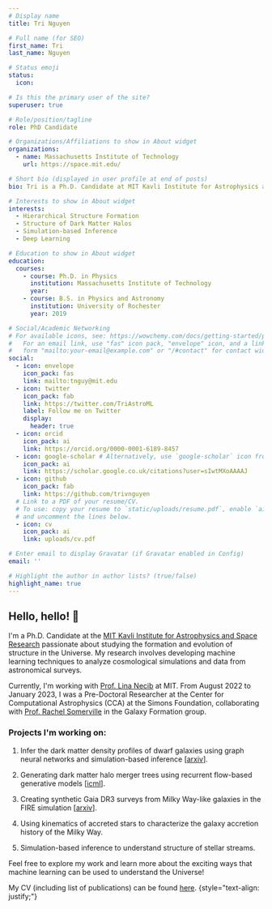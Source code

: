 ```yaml
---
# Display name
title: Tri Nguyen

# Full name (for SEO)
first_name: Tri
last_name: Nguyen

# Status emoji
status:
  icon:

# Is this the primary user of the site?
superuser: true

# Role/position/tagline
role: PhD Candidate

# Organizations/Affiliations to show in About widget
organizations:
  - name: Massachusetts Institute of Technology
    url: https://space.mit.edu/

# Short bio (displayed in user profile at end of posts)
bio: Tri is a Ph.D. Candidate at MIT Kavli Institute for Astrophysics and Space Research. He develops machine learning techniques to understand how structure forms and evolves in the Universe.

# Interests to show in About widget
interests:
  - Hierarchical Structure Formation
  - Structure of Dark Matter Halos
  - Simulation-based Inference
  - Deep Learning

# Education to show in About widget
education:
  courses:
    - course: Ph.D. in Physics
      institution: Massachusetts Institute of Technology
      year:
    - course: B.S. in Physics and Astronomy
      institution: University of Rochester
      year: 2019

# Social/Academic Networking
# For available icons, see: https://wowchemy.com/docs/getting-started/page-builder/#icons
#   For an email link, use "fas" icon pack, "envelope" icon, and a link in the
#   form "mailto:your-email@example.com" or "/#contact" for contact widget.
social:
  - icon: envelope
    icon_pack: fas
    link: mailto:tnguy@mit.edu
  - icon: twitter
    icon_pack: fab
    link: https://twitter.com/TriAstroML
    label: Follow me on Twitter
    display:
      header: true
  - icon: orcid
    icon_pack: ai
    link: https://orcid.org/0000-0001-6189-8457
  - icon: google-scholar # Alternatively, use `google-scholar` icon from `ai` icon pack
    icon_pack: ai
    link: https://scholar.google.co.uk/citations?user=sIwtMXoAAAAJ
  - icon: github
    icon_pack: fab
    link: https://github.com/trivnguyen
  # Link to a PDF of your resume/CV.
  # To use: copy your resume to `static/uploads/resume.pdf`, enable `ai` icons in `params.yaml`,
  # and uncomment the lines below.
  - icon: cv
    icon_pack: ai
    link: uploads/cv.pdf

# Enter email to display Gravatar (if Gravatar enabled in Config)
email: ''

# Highlight the author in author lists? (true/false)
highlight_name: true
---
```

## Hello, hello! 👋

I'm a Ph.D. Candidate at the [MIT Kavli Institute for Astrophysics and Space Research](https://space.mit.edu/) passionate about studying the formation and evolution of structure in the Universe. My research involves developing machine learning techniques to analyze cosmological simulations and data from astronomical surveys.

Currently, I'm working with [Prof. Lina Necib](https://lnecib.com/) at MIT. From August 2022 to January 2023, I was a Pre-Doctoral Researcher at the Center for Computational Astrophysics (CCA) at the Simons Foundation, collaborating with [Prof. Rachel Somerville](https://www.simonsfoundation.org/people/rachel-somerville/) in the Galaxy Formation group.

### Projects I'm working on:

1. Infer the dark matter density profiles of dwarf galaxies using graph neural networks and simulation-based inference [[arxiv](https://arxiv.org/abs/2208.12825)].

2. Generating dark matter halo merger trees using recurrent flow-based generative models [[icml](uploads/florah_icml_camready.pdf)].

3. Creating synthetic Gaia DR3 surveys from Milky Way-like galaxies in the FIRE simulation [[arxiv](https://arxiv.org/abs/2306.16475)].

4. Using kinematics of accreted stars to characterize the galaxy accretion history of the Milky Way.

5. Simulation-based inference to understand structure of stellar streams. 

Feel free to explore my work and learn more about the exciting ways that machine learning can be used to understand the Universe!

My CV (including list of publications) can be found [here](uploads/cv.pdf).
{style="text-align: justify;"}
